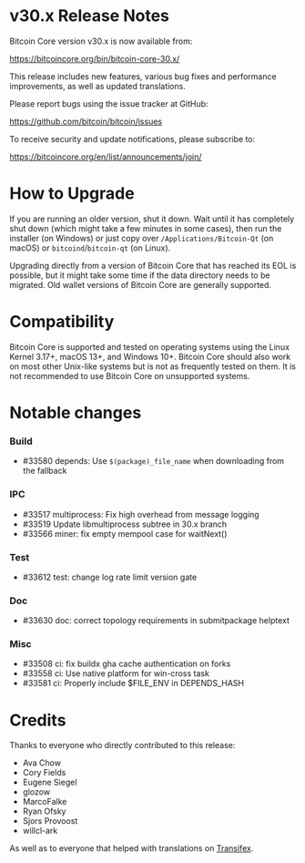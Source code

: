 v30.x Release Notes
===================

Bitcoin Core version v30.x is now available from:

  <https://bitcoincore.org/bin/bitcoin-core-30.x/>

This release includes new features, various bug fixes and performance
improvements, as well as updated translations.

Please report bugs using the issue tracker at GitHub:

  <https://github.com/bitcoin/bitcoin/issues>

To receive security and update notifications, please subscribe to:

  <https://bitcoincore.org/en/list/announcements/join/>

How to Upgrade
==============

If you are running an older version, shut it down. Wait until it has completely
shut down (which might take a few minutes in some cases), then run the
installer (on Windows) or just copy over `/Applications/Bitcoin-Qt` (on macOS)
or `bitcoind`/`bitcoin-qt` (on Linux).

Upgrading directly from a version of Bitcoin Core that has reached its EOL is
possible, but it might take some time if the data directory needs to be migrated. Old
wallet versions of Bitcoin Core are generally supported.

Compatibility
==============

Bitcoin Core is supported and tested on operating systems using the
Linux Kernel 3.17+, macOS 13+, and Windows 10+. Bitcoin
Core should also work on most other Unix-like systems but is not as
frequently tested on them. It is not recommended to use Bitcoin Core on
unsupported systems.

Notable changes
===============

### Build

- #33580 depends: Use `$(package)_file_name` when downloading from the fallback

### IPC

- #33517 multiprocess: Fix high overhead from message logging
- #33519 Update libmultiprocess subtree in 30.x branch
- #33566 miner: fix empty mempool case for waitNext()

### Test

- #33612 test: change log rate limit version gate

### Doc

- #33630 doc: correct topology requirements in submitpackage helptext

### Misc

- #33508 ci: fix buildx gha cache authentication on forks
- #33558 ci: Use native platform for win-cross task
- #33581 ci: Properly include $FILE_ENV in DEPENDS_HASH

Credits
=======

Thanks to everyone who directly contributed to this release:

- Ava Chow
- Cory Fields
- Eugene Siegel
- glozow
- MarcoFalke
- Ryan Ofsky
- Sjors Provoost
- willcl-ark

As well as to everyone that helped with translations on
[Transifex](https://explore.transifex.com/bitcoin/bitcoin/).
